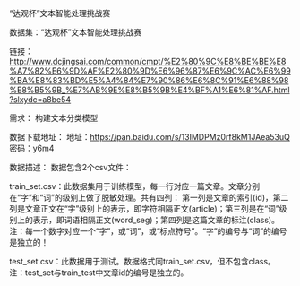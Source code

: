 “达观杯”文本智能处理挑战赛


数据集：“达观杯”文本智能处理挑战赛

链接：http://www.dcjingsai.com/common/cmpt/%E2%80%9C%E8%BE%BE%E8%A7%82%E6%9D%AF%E2%80%9D%E6%96%87%E6%9C%AC%E6%99%BA%E8%83%BD%E5%A4%84%E7%90%86%E6%8C%91%E6%88%98%E8%B5%9B_%E7%AB%9E%E8%B5%9B%E4%BF%A1%E6%81%AF.html?slxydc=a8be54

需求：
构建文本分类模型


数据下载地址：
地址：https://pan.baidu.com/s/13IMDPMz0rf8kM1JAea53uQ
密码：y6m4


数据描述：
数据包含2个csv文件：

train_set.csv：此数据集用于训练模型，每一行对应一篇文章。文章分别在“字”和“词”的级别上做了脱敏处理。共有四列：
第一列是文章的索引(id)，第二列是文章正文在“字”级别上的表示，即字符相隔正文(article)；第三列是在“词”级别上的表示，即词语相隔正文(word_seg)；第四列是这篇文章的标注(class)。
注：每一个数字对应一个“字”，或“词”，或“标点符号”。“字”的编号与“词”的编号是独立的！

test_set.csv：此数据用于测试。数据格式同train_set.csv，但不包含class。
注：test_set与train_test中文章id的编号是独立的。

